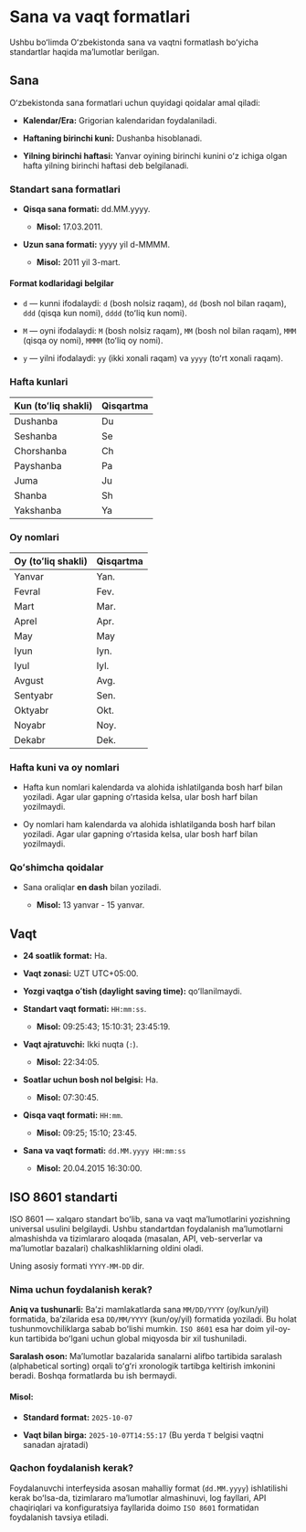# Sana va vaqt formatlari

Ushbu boʻlimda Oʻzbekistonda sana va vaqtni formatlash boʻyicha standartlar haqida maʼlumotlar berilgan.

## Sana

Oʻzbekistonda sana formatlari uchun quyidagi qoidalar amal qiladi:

- **Kalendar/Era:** Grigorian kalendaridan foydalaniladi.

- **Haftaning birinchi kuni:** Dushanba hisoblanadi.

- **Yilning birinchi haftasi:** Yanvar oyining birinchi kunini oʻz ichiga olgan hafta yilning birinchi haftasi deb belgilanadi.

### Standart sana formatlari

- **Qisqa sana formati:** dd.MM.yyyy.

    - **Misol:** 17.03.2011.

- **Uzun sana formati:** yyyy yil d-MMMM.

    - **Misol:** 2011 yil 3-mart.

#### Format kodlaridagi belgilar

- `d` — kunni ifodalaydi: `d` (bosh nolsiz raqam), `dd` (bosh nol bilan raqam), `ddd` (qisqa kun nomi), `dddd` (toʻliq kun nomi).

- `M` — oyni ifodalaydi: `M` (bosh nolsiz raqam), `MM` (bosh nol bilan raqam), `MMM` (qisqa oy nomi), `MMMM` (toʻliq oy nomi).

- `y` — yilni ifodalaydi: `yy` (ikki xonali raqam) va `yyyy` (toʻrt xonali raqam).


### Hafta kunlari

| Kun (toʻliq shakli) | Qisqartma |
| - | - |
| Dushanba | Du |
| Seshanba | Se |
| Chorshanba | Ch |
| Payshanba | Pa |
| Juma | Ju |
| Shanba | Sh |
| Yakshanba | Ya |

### Oy nomlari

| Oy (toʻliq shakli) | Qisqartma |
| - | - |
| Yanvar | Yan. |
| Fevral | Fev. |
| Mart | Mar. |
| Aprel | Apr. |
| May | May |
| Iyun | Iyn. |
| Iyul | Iyl. |
| Avgust | Avg. |
| Sentyabr | Sen. |
| Oktyabr | Okt. |
| Noyabr | Noy. |
| Dekabr | Dek. |

### Hafta kuni va oy nomlari

- Hafta kun nomlari kalendarda va alohida ishlatilganda bosh harf bilan yoziladi. Agar ular gapning oʻrtasida kelsa, ular bosh harf bilan yozilmaydi.

- Oy nomlari ham kalendarda va alohida ishlatilganda bosh harf bilan yoziladi. Agar ular gapning oʻrtasida kelsa, ular bosh harf bilan yozilmaydi.

### Qoʻshimcha qoidalar

- Sana oraliqlar **en dash** bilan yoziladi.

    - **Misol:** 13 yanvar - 15 yanvar.

## Vaqt

- **24 soatlik format:** Ha.

- **Vaqt zonasi:** UZT UTC+05:00.

- **Yozgi vaqtga oʻtish (daylight saving time):**  qoʻllanilmaydi.

- **Standart vaqt formati:** `HH:mm:ss`.

    - **Misol:** 09:25:43; 15:10:31; 23:45:19.

- **Vaqt ajratuvchi:** Ikki nuqta (`:`).

    - **Misol:** 22:34:05.

- **Soatlar uchun bosh nol belgisi:** Ha.

    - **Misol:** 07:30:45.

- **Qisqa vaqt formati:** `HH:mm`.

    - **Misol:** 09:25; 15:10; 23:45.

- **Sana va vaqt formati:** `dd.MM.yyyy HH:mm:ss`

    - **Misol:** 20.04.2015 16:30:00.

## ISO 8601 standarti

ISO 8601 — xalqaro standart boʻlib, sana va vaqt maʼlumotlarini yozishning universal usulini belgilaydi. Ushbu standartdan foydalanish maʼlumotlarni almashishda va tizimlararo aloqada (masalan, API, veb-serverlar va maʼlumotlar bazalari) chalkashliklarning oldini oladi.

Uning asosiy formati  `YYYY-MM-DD` dir.

### Nima uchun foydalanish kerak?

**Aniq va tushunarli:** Baʼzi mamlakatlarda sana `MM/DD/YYYY` (oy/kun/yil) formatida, baʼzilarida esa `DD/MM/YYYY` (kun/oy/yil) formatida yoziladi. Bu holat tushunmovchiliklarga sabab boʻlishi mumkin. `ISO 8601` esa har doim yil-oy-kun tartibida boʻlgani uchun global miqyosda bir xil tushuniladi.

**Saralash oson:** Maʼlumotlar bazalarida sanalarni alifbo tartibida saralash (alphabetical sorting) orqali toʻgʻri xronologik tartibga keltirish imkonini beradi. Boshqa formatlarda bu ish bermaydi.

#### Misol:

- **Standard format:** `2025-10-07`

- **Vaqt bilan birga:** `2025-10-07T14:55:17` (Bu yerda `T` belgisi vaqtni sanadan ajratadi)

### Qachon foydalanish kerak?

Foydalanuvchi interfeysida asosan mahalliy format (`dd.MM.yyyy`) ishlatilishi kerak boʻlsa-da, tizimlararo maʼlumotlar almashinuvi, log fayllari, API chaqiriqlari va konfiguratsiya fayllarida doimo `ISO 8601` formatidan foydalanish tavsiya etiladi.